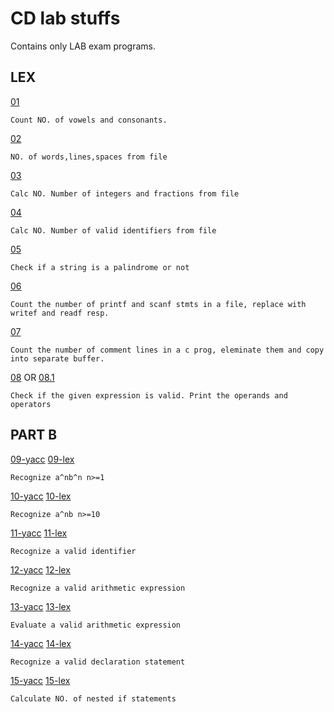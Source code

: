 # CD lab stuffs
Contains only LAB exam programs.


## LEX


[01](https://github.com/DroidFreak32/CompilerDesignLab/blob/master/lab/lex/p1/p1.lex)
	
	Count NO. of vowels and consonants.

[02](https://github.com/DroidFreak32/CompilerDesignLab/blob/master/lab/lex/p2/p2.lex)
	
	NO. of words,lines,spaces from file

[03](https://github.com/DroidFreak32/CompilerDesignLab/blob/master/lab/lex/p3/p3.lex)
	
	Calc NO. Number of integers and fractions from file

[04](https://github.com/DroidFreak32/CompilerDesignLab/blob/master/lab/lex/p4/p4.lex)
	
	Calc NO. Number of valid identifiers from file

[05](https://github.com/DroidFreak32/CompilerDesignLab/blob/master/lab/lex/p5.lex)
	
	Check if a string is a palindrome or not

[06](https://github.com/DroidFreak32/CompilerDesignLab/blob/master/lab/lex/p6/p6.lex)
	
	Count the number of printf and scanf stmts in a file, replace with writef and readf resp.

[07](https://github.com/DroidFreak32/CompilerDesignLab/blob/master/lab/lex/p7/p7.lex)
	
	Count the number of comment lines in a c prog, eleminate them and copy into separate buffer.

[08](https://github.com/DroidFreak32/CompilerDesignLab/blob/master/lab/lex/p8.lex) OR [08.1](https://github.com/DroidFreak32/CompilerDesignLab/blob/master/lab/lex/p8_2.lex)
	
	Check if the given expression is valid. Print the operands and operators

## PART B

[09-yacc](https://github.com/DroidFreak32/CompilerDesignLab/blob/master/lab/yacc/p09.yacc) [09-lex](https://github.com/DroidFreak32/CompilerDesignLab/blob/master/lab/yacc/p09.lex)
	
	Recognize a^nb^n n>=1

[10-yacc](https://github.com/DroidFreak32/CompilerDesignLab/blob/master/lab/yacc/p10.yacc) [10-lex](https://github.com/DroidFreak32/CompilerDesignLab/blob/master/lab/yacc/p10.lex)
	
	Recognize a^nb n>=10

[11-yacc](https://github.com/DroidFreak32/CompilerDesignLab/blob/master/lab/yacc/p11.yacc) [11-lex](https://github.com/DroidFreak32/CompilerDesignLab/blob/master/lab/yacc/p11.lex)
	
	Recognize a valid identifier

[12-yacc](https://github.com/DroidFreak32/CompilerDesignLab/blob/master/lab/yacc/p12.yacc) [12-lex](https://github.com/DroidFreak32/CompilerDesignLab/blob/master/lab/yacc/p12.lex)
	
	Recognize a valid arithmetic expression

[13-yacc](https://github.com/DroidFreak32/CompilerDesignLab/blob/master/lab/yacc/p13.yacc) [13-lex](https://github.com/DroidFreak32/CompilerDesignLab/blob/master/lab/yacc/p13.lex)
	
	Evaluate a valid arithmetic expression

[14-yacc](https://github.com/DroidFreak32/CompilerDesignLab/blob/master/lab/yacc/p14.yacc) [14-lex](https://github.com/DroidFreak32/CompilerDesignLab/blob/master/lab/yacc/p14.lex)
	
	Recognize a valid declaration statement

[15-yacc](https://github.com/DroidFreak32/CompilerDesignLab/blob/master/lab/yacc/p15.yacc) [15-lex](https://github.com/DroidFreak32/CompilerDesignLab/blob/master/lab/yacc/p15.lex)
	
	Calculate NO. of nested if statements

